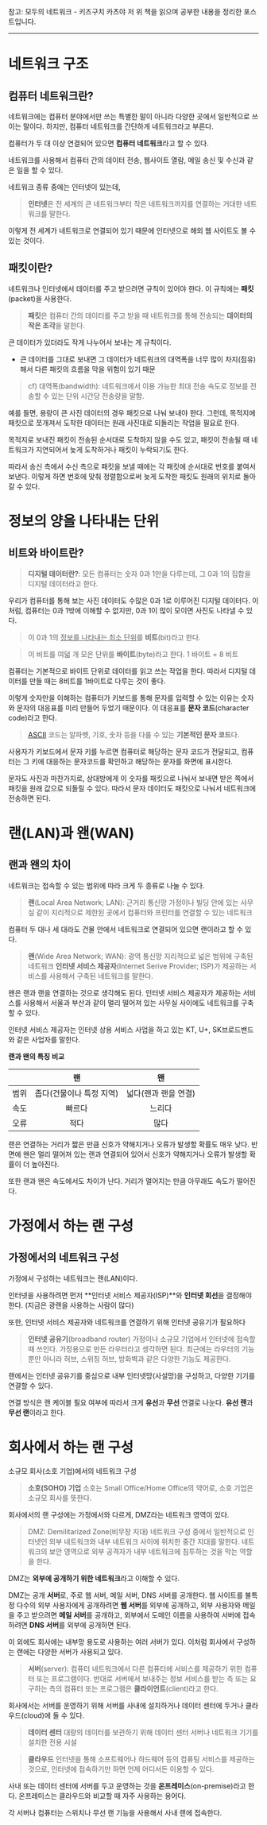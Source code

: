 참고: 모두의 네트워크 - 키즈구치 카츠야 저
위 책을 읽으며 공부한 내용을 정리한 포스트입니다.

---

# 네트워크 구조

## 컴퓨터 네트워크란?

네트워크에는 컴퓨터 분야에서만 쓰는 특별한 말이 아니라 다양한 곳에서 일반적으로 쓰이는 말이다. 하지만, 컴퓨터 네트워크를 간단하게 네트워크라고 부른다.

컴퓨터가 두 대 이상 연결되어 있으면 **컴퓨터 네트워크**라고 할 수 있다.

네트워크를 사용해서 컴퓨터 간의 데이터 전송, 웹사이트 열람, 메일 송신 및 수신과 같은 일을 할 수 있다.

네트워크 종류 중에는 인터넷이 있는데,

> **인터넷**은 전 세계의 큰 네트워크부터 작은 네트워크까지를 연결하는 거대한 네트워크를 말한다.

이렇게 전 세계가 네트워크로 연결되어 있기 때문에 인터넷으로 해외 웹 사이트도 볼 수 있는 것이다.

## 패킷이란?

네트워크나 인터넷에서 데이터를 주고 받으려면 규칙이 있어야 한다.
이 규칙에는 **패킷**(packet)을 사용한다.

> **패킷**은 컴퓨터 간의 데이터를 주고 받을 때 네트워크를 통해 전송되는 **데이터의 작은 조각**을 말한다.

큰 데이터가 있더라도 작게 나누어서 보내는 게 규칙이다.

- 큰 데이터를 그대로 보내면 그 데이터가 네트워크의 대역폭을 너무 많이 차지(점유)해서 다른 패킷의 흐름을 막을 위험이 있기 때문

> cf) 대역폭(bandwidth): 네트워크에서 이용 가능한 최대 전송 속도로 정보를 전송할 수 있는 단위 시간당 전송량을 말함.

예를 들면, 용량이 큰 사진 데이터의 경우 패킷으로 나눠 보내야 한다.
그런데, 목적지에 패킷으로 쪼개져서 도착한 데이터는 원래 사진대로 되돌리는 작업을 필요로 한다.

목적지로 보내진 패킷이 전송된 순서대로 도착하지 않을 수도 있고,
패킷이 전송될 때 네트워크가 지연되어서 늦게 도착하거나 패킷이 누락되기도 한다.

따라서 송신 측에서 수신 측으로 패킷을 보낼 때에는 각 패킷에 순서대로 번호를 붙여서 보낸다. 이렇게 하면 번호에 맞춰 정렬함으로써 늦게 도착한 패킷도 원래의 위치로 돌아갈 수 있다.

# 정보의 양을 나타내는 단위

## 비트와 바이트란?

> **디지털 데이터란?**: 모든 컴퓨터는 숫자 0과 1만을 다루는데, 그 0과 1의 집합을 디지털 데이터라고 한다.

우리가 컴퓨터를 통해 보는 사진 데이터도 수많은 0과 1로 이루어진 디지털 데이터다. 이처럼, 컴퓨터는 0과 1밖에 이해할 수 없지만, 0과 1이 많이 모이면 사진도 나타낼 수 있다.

> 이 0과 1의 <U>정보를 나타내는 최소 단위</U>를 **비트**(bit)라고 한다.

> 이 비트를 여덟 개 모은 단위를 **바이트**(byte)라고 한다.
> 1 바이트 = 8 비트

컴퓨터는 기본적으로 바이트 단위로 데이터를 읽고 쓰는 작업을 한다. 따라서 디지털 데이터를 만들 때는 8비트를 1바이트로 다루는 것이 좋다.

이렇게 숫자만을 이해하는 컴퓨터가 키보드를 통해 문자를 입력할 수 있는 이유는 숫자와 문자의 대응표를 미리 만들어 두었기 때문이다.
이 대응표를 **문자 코드**(character code)라고 한다.

> [ASCII](https://ko.wikipedia.org/wiki/ASCII) 코드는 알파벳, 기호, 숫자 등을 다룰 수 있는 **기본적인 문자 코드**다.

사용자가 키보드에서 문자 키를 누르면 컴퓨터로 해당하는 문자 코드가 전달되고, 컴퓨터는 그 키에 대응하는 문자코드를 확인하고 해당하는 문자를 화면에 표시한다.

문자도 사진과 마찬가지로, 상대방에게 이 숫자를 패킷으로 나눠서 보내면 받은 쪽에서 패킷을 원래 값으로 되돌릴 수 있다. 따라서 문자 데이터도 패킷으로 나눠서 네트워크에 전송하면 된다.

# 랜(LAN)과 왠(WAN)

## 랜과 왠의 차이

네트워크는 접속할 수 있는 범위에 따라 크게 두 종류로 나눌 수 있다.

> **랜**(Local Area Network; LAN): 근거리 통신망
> 가정이나 빌딩 안에 있는 사무실 같이 지리적으로 제한된 곳에서 컴퓨터와 프린터를 연결할 수 있는 네트워크

컴퓨터 두 대나 세 대라도 건물 안에서 네트워크로 연결되어 있으면 랜이라고 할 수 있다.

> **왠**(Wide Area Network; WAN): 광역 통신망
> 지리적으로 넓은 범위에 구축된 네트워크
> **인터넷 서비스 제공자**(Internet Serive Provider; ISP)가 제공하는 서비스를 사용해서 구축된 네트워크를 말한다.

왠은 랜과 랜을 연결하는 것으로 생각해도 된다. 인터넷 서비스 제공자가 제공하는 서비스를 사용해서 서울과 부산과 같이 멀리 떨어져 있는 사무실 사이에도 네트워크를 구축할 수 있다.

인터넷 서비스 제공자는 인터넷 상용 서비스 사업을 하고 있는 KT, U+, SK브로드밴드와 같은 사업자를 말한다.

**랜과 왠의 특징 비교**

|      |            랜            |          왠          |
| :--: | :----------------------: | :------------------: |
| 범위 | 좁다(건물이나 특정 지역) | 넓다(랜과 랜을 연결) |
| 속도 |          빠르다          |        느리다        |
| 오류 |           적다           |         많다         |

랜은 연결하는 거리가 짧은 만큼 신호가 약해지거나 오류가 발생할 확률도 매우 낮다.
반면에 왠은 멀리 떨어져 있는 랜과 연결되어 있어서 신호가 약해지거나 오류가 발생할 확률이 더 높아진다.

또한 랜과 왠은 속도에서도 차이가 난다. 거리가 멀어지는 만큼 아무래도 속도가 떨어진다.

# 가정에서 하는 랜 구성

## 가정에서의 네트워크 구성

가정에서 구성하는 네트워크는 랜(LAN)이다.

인터넷을 사용하려면 먼저 **인터넷 서비스 제공자(ISP)**와 **인터넷 회선**을 결정해야 한다. (지금은 광랜을 사용하는 사람이 많다)

또한, 인터넷 서비스 제공자와 네트워크를 연결하기 위해 인터넷 공유기가 필요하다

> **인터넷 공유기**(broadband router)
> 가정이나 소규모 기업에서 인터넷에 접속할 때 쓰인다. 가정용으로 만든 라우터라고 생각하면 된다.
> 최근에는 라우터의 기능뿐만 아니라 허브, 스위칭 허브, 방화벽과 같은 다양한 기능도 제공한다.

랜에서는 인터넷 공유기를 중심으로 내부 인터넷망(사설망)을 구성하고, 다양한 기기를 연결할 수 있다.

연결 방식은 랜 케이블 필요 여부에 따라서 크게 **유선**과 **무선** 연결로 나눈다. **유선 랜**과 **무선 랜**이라고 한다.

# 회사에서 하는 랜 구성

소규모 회사(소호 기업)에서의 네트워크 구성

> **소호(SOHO) 기업**
> 소호는 Small Office/Home Office의 약어로, 소호 기업은 소규모 회사를 뜻한다.

회사에서의 랜 구성에는 가정에서와 다르게, DMZ라는 네트워크 영역이 있다.

> DMZ: Demilitarized Zone(비무장 지대)
> 네트워크 구성 중에서 일반적으로 인터넷인 외부 네트워크와 내부 네트워크 사이에 위치한 중간 지대를 말한다.
> 네트워크의 보안 영역으로 외부 공격자가 내부 네트워크에 침투하는 것을 막는 역할을 한다.

DMZ는 **외부에 공개하기 위한 네트워크**라고 이해할 수 있다.

DMZ는 공개 **서버**로, 주로 웹 서버, 메일 서버, DNS 서버를 공개한다.
웹 사이트를 불특정 다수의 외부 사용자에게 공개하려면 **웹 서버**를 외부에 공개하고, 외부 사용자와 메일을 주고 받으려면 **메일 서버**를 공개하고, 외부에서 도메인 이름을 사용하여 서버에 접속하려면 **DNS 서버**를 외부에 공개하면 된다.

이 외에도 회사에는 내부망 용도로 사용하는 여러 서버가 있다. 이처럼 회사에서 구성하는 랜에는 다양한 서버가 사용되고 있다.

> **서버**(server):
> 컴퓨터 네트워크에서 다른 컴퓨터에 서비스를 제공하기 위한 컴퓨터 또는 프로그램이다.
> 반대로 서버에서 보내주는 정보 서비스를 받는 측 또는 요구하는 측의 컴퓨터 또는 프로그램은 **클라이언트**(client)라고 한다.

회사에서는 서버를 운영하기 위해 서버를 사내에 설치하거나 데이터 센터에 두거나 클라우드(cloud)에 둘 수 있다.

> **데이터 센터**
> 대량의 데이터를 보관하기 위해 데이터 센터 서버나 네트워크 기기를 설치한 전용 시설

> **클라우드**
> 인터넷을 통해 소프트웨어나 하드웨어 등의 컴퓨팅 서비스를 제공하는 것으로, 인터넷에 접속하기만 하면 언제 어디서든 이용할 수 있다.

사내 또는 데이터 센터에 서버를 두고 운영하는 것을 **온프레미스**(on-premise)라고 한다.
온프레미스는 클라우드와 비교할 때 자주 사용하는 용어다.

각 서버나 컴퓨터는 스위치나 무선 랜 기능을 사용해서 사내 랜에 접속한다.
